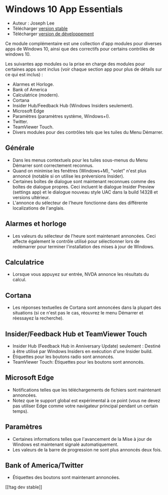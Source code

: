 # Windows 10 App Essentials #

* Auteur : Joseph Lee
* Télécharger [version stable][1]
* Télécharger [version de développement][2]

Ce module complémentaire est une collection d'app modules pour diverses apps
de Windows 10, ainsi que des correctifs pour certains contrôles de windows
10.

Les suivantes app modules ou la prise en charge des modules pour certaines
apps sont inclus (voir chaque section app pour plus de détails sur ce qui
est inclus) :

* Alarmes et Horloge.
* Bank of America
* Calculatrice (modern).
* Cortana
* Insider Hub/Feedback Hub  (Windows Insiders seulement).
* Microsoft Edge
* Paramètres (paramètres système, Windows+I).
* Twitter.
* TeamViewer Touch.
* Divers modules pour des contrôles tels que les tuiles du Menu Démarrer.

## Générale

* Dans les menus contextuels pour les tuiles sous-menus du Menu Démarrer
  sont correctement reconnus.
* Quand on minimise les fenêtres (Windows+M), "volet" n'est plus annoncé
  (notable si on utilise les préversions Insider).
* Certaines boîtes de dialogue sont maintenant reconnues comme des boîtes de
  dialogue propres. Ceci incluent le dialogue Insider Preview (settings app)
  et le dialogue nouveau style UAC dans la build 14328 et versions
  ultérieur.
* L'annonce  du sélecteur de l'heure fonctionne dans des différente
  localizations de l'anglais.

## Alarmes et horloge

* Les valeurs du sélecteur de l'heure sont maintenant annoncées. Ceci
  affecte également le contrôle utilisé pour sélectionner lors de redémarrer
  pour terminer l'installation des mises à jour de Windows.

## Calculatrice

* Lorsque vous appuyez sur entrée, NVDA annonce les résultats du calcul.

## Cortana

* Les réponses textuelles de Cortana sont annoncées dans la plupart des
  situations (si ce n'est pas le cas, réouvrez le menu Démarrer et réessayez
  la recherche).

## Insider/Feedback Hub et TeamViewer Touch

* Insider Hub (Feedback Hub in Anniversary Update) seulement : Destiné à
  être utilisé par Windows Insiders en exécution d'une Insider build.
* Étiquettes pour les boutons radio sont annoncés.
* TeamViewer Touch: Étiquettes pour les boutons sont annoncés.

## Microsoft Edge

* Notifications telles que les téléchargements de fichiers sont maintenant
  annoncées.
* Notez que le support global est expérimental à ce point (vous ne devez pas
  utiliser Edge comme votre navigateur principal pendant un certain temps).

## Paramètres

* Certaines informations telles que l'avancement de la Mise à jour de
  Windows est maintenant signalé automatiquement.
* Les valeurs de la barre de progression ne sont plus annoncés deux fois.

## Bank of America/Twitter

* Étiquettes des boutons sont maintenant annoncées.

[[!tag dev stable]]

[1]: http://addons.nvda-project.org/files/get.php?file=w10

[2]: http://addons.nvda-project.org/files/get.php?file=w10-dev
